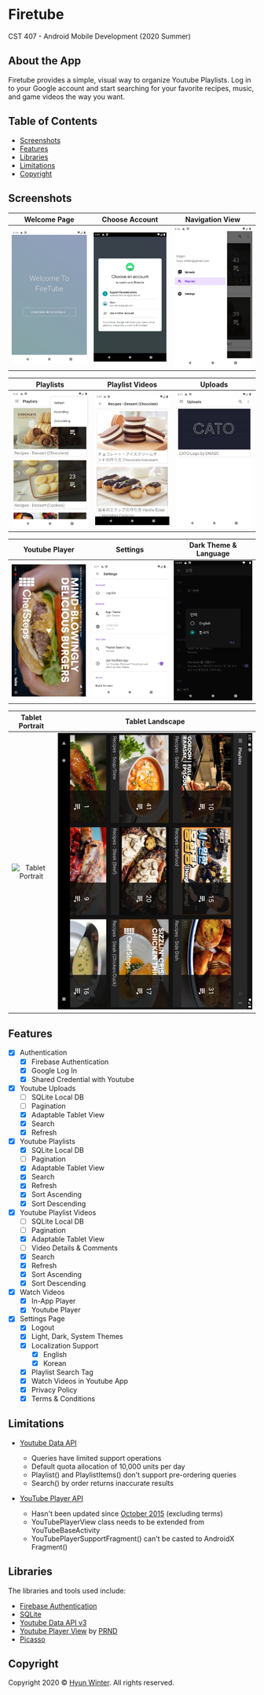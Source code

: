 # Firetube
CST 407 - Android Mobile Development (2020 Summer)

## About the App

Firetube provides a simple, visual way to organize Youtube Playlists. Log in to your Google account and start searching for your favorite recipes, music, and game videos the way you want.

## Table of Contents

- [Screenshots](#screenshots)
- [Features](#features)
- [Libraries](#libraries)
- [Limitations](#limitations)
- [Copyright](#copyright)

## Screenshots

| **Welcome Page** | **Choose Account** | **Navigation View** |
| :---: | :---: | :---: |
| ![Welcome Page](https://raw.githubusercontent.com/HyunWinter/Firetube/master/screenshots/01_welcome_page.png) | ![Choose Account](https://raw.githubusercontent.com/HyunWinter/Firetube/master/screenshots/02_google_auth.png) | ![Navigation View](https://raw.githubusercontent.com/HyunWinter/Firetube/master/screenshots/03_navigation_menu.png)

| **Playlists** | **Playlist Videos** | **Uploads** |
| :---: | :---: | :---: |
| ![Playlist](https://raw.githubusercontent.com/HyunWinter/Firetube/master/screenshots/04_phone_playlists.png) | ![Playlist Video](https://raw.githubusercontent.com/HyunWinter/Firetube/master/screenshots/05_phone_playlists_item.png) | ![Uploads](https://raw.githubusercontent.com/HyunWinter/Firetube/master/screenshots/06_phone_videos.png)

| **Youtube Player** | **Settings** | **Dark Theme & Language** |
| :---: | :---: | :---: |
| ![Youtube Player](https://raw.githubusercontent.com/HyunWinter/Firetube/master/screenshots/07_phone_youtube_player.png) | ![Settings](https://raw.githubusercontent.com/HyunWinter/Firetube/master/screenshots/08_phone_settings.png) | ![Dark Theme](https://raw.githubusercontent.com/HyunWinter/Firetube/master/screenshots/09_dark_theme.png)

| **Tablet Portrait** | **Tablet Landscape** |
| :---: | :---: |
| ![Tablet Portrait](https://github.com/HyunWinter/Firetube/blob/master/screenshots/10_tablet_portrait.png) | ![Tablet Landscape](https://github.com/HyunWinter/Firetube/blob/master/screenshots/11_tablet_landscape.png)

## Features
- [x] Authentication
  - [x] Firebase Authentication
  - [x] Google Log In
  - [x] Shared Credential with Youtube
- [x] Youtube Uploads
  - [ ] SQLite Local DB
  - [ ] Pagination
  - [x] Adaptable Tablet View
  - [x] Search
  - [x] Refresh
- [x] Youtube Playlists
  - [x] SQLite Local DB
  - [ ] Pagination
  - [x] Adaptable Tablet View
  - [x] Search
  - [x] Refresh
  - [x] Sort Ascending
  - [x] Sort Descending
- [x] Youtube Playlist Videos
  - [ ] SQLite Local DB
  - [ ] Pagination
  - [x] Adaptable Tablet View
  - [ ] Video Details & Comments
  - [x] Search
  - [x] Refresh
  - [x] Sort Ascending
  - [x] Sort Descending
- [x] Watch Videos
  - [x] In-App Player
  - [x] Youtube Player
- [x] Settings Page
  - [x] Logout
  - [x] Light, Dark, System Themes
  - [x] Localization Support
    - [x] English
    - [x] Korean
  - [x] Playlist Search Tag
  - [x] Watch Videos in Youtube App
  - [x] Privacy Policy
  - [x] Terms & Conditions

## Limitations
- <a href="https://developers.google.com/youtube/v3/getting-started" target="_blank">Youtube Data API</a>
  - Queries have limited support operations
  - Default quota allocation of 10,000 units per day
  - Playlist() and PlaylistItems() don't support pre-ordering queries
  - Search() by order returns inaccurate results
  
- <a href="https://developers.google.com/youtube/android/player" target="_blank">YouTube Player API </a>
  - Hasn't been updated since <a href="https://developers.google.com/youtube/android/player/revision_history#release_notes_10_14_2015" target="_blank">October 2015</a> (excluding terms)
  - YouTubePlayerView class needs to be extended from YouTubeBaseActivity
  - YouTubePlayerSupportFragment() can't be casted to AndroidX Fragment()

## Libraries
The libraries and tools used include:
- <a href="https://firebase.google.com/docs/auth" target="_blank">Firebase Authentication</a>
- <a href="https://www.sqlite.org/index.html" target="_blank">SQLite</a>
- <a href="https://developers.google.com/youtube/v3/getting-started" target="_blank">Youtube Data API v3</a>
- <a href="https://github.com/PRNDcompany/YouTubePlayerView" target="_blank">Youtube Player View</a> by <a href="https://github.com/PRNDcompany" target="_blank">PRND</a> 
- <a href="https://square.github.io/picasso/" target="_blank">Picasso</a>

## Copyright

Copyright 2020 © <a href="https://github.com/HyunWinter" target="_blank">Hyun Winter</a>. All rights reserved.
